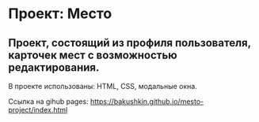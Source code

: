 # Проект: Место

## Проект, состоящий из профиля пользователя, карточек мест с возможностью редактирования.

В проекте использованы: HTML, CSS, модальные окна.

Ссылка на gihub pages: https://bakushkin.github.io/mesto-project/index.html 